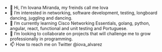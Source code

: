 - 👋 Hi, I’m Iovana Miranda, my freinds call me Iova
- 👀 I’m interested in networking, software development, testing, longboard dancing, juggling and dancing.
- 🌱 I’m currently learning Cisco Networking Essentials, golang, python, angular, react, functional and unit testing and Portuguese.
- 💞️ I’m looking to collaborate on projects that will challenge me to grow professionally in programming.
- 📫 How to reach me on Twitter @iova_alvarez

<!---
miova280703/miova280703 is a ✨ special ✨ repository because its `README.md` (this file) appears on your GitHub profile.
You can click the Preview link to take a look at your changes.
--->
